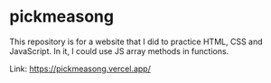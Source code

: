 # pickmeasong
This repository is for a website that I did to practice HTML, CSS and JavaScript. In it, I could use JS array methods in functions.

Link: https://pickmeasong.vercel.app/